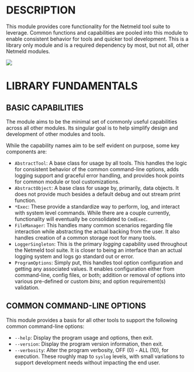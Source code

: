 DESCRIPTION
===========

This module provides core functionality for the Netmeld tool suite to leverage.
Common functions and capabilities are pooled into this module to enable
consistent behavior for tools and quicker tool development.  This is a library
only module and is a required dependency by most, but not all, other Netmeld
modules.

![](docs/netmeld-core.png)


LIBRARY FUNDAMENTALS
====================

BASIC CAPABILITIES
------------------

The module aims to be the minimal set of commonly useful capabilities across
all other modules.  Its singular goal is to help simplify design and
development of other modules and tools.

While the capability names aim to be self evident on purpose, some key
components are:
* `AbstractTool`: A base class for usage by all tools.  This handles the logic
  for consistent behavior of the common command-line options, adds logging
  support and graceful error handling, and provides hook points for common
  module or tool customizations.
* `AbstractObject`: A base class for usage by, primarily, data objects.  It
  does not provide much besides a default debug and out stream print function.
* `*Exec`: These provide a standardize way to perform, log, and interact with
  system level commands.  While there are a couple currently, functionality
  will eventually be consolidated to `CmdExec`.
* `FileManager`: This handles many common scenarios regarding file interaction
  while abstracting the actual backing from the user.  It also handles 
  creation of a common storage root for many tools.
* `LoggerSingleton`: This is the primary *logging* capability used throughout
  the Netmeld tool suite.  It is closer to being an interface than an actual
  logging system and logs go standard out or error.
* `ProgramOptions`: Simply put, this handles tool option configuration and
  getting any associated values.  It enables configuration either from
  command-line, config files, or both; addition or removal of options into
  various pre-defined or custom *bins*; and option requirement(s) validation.


COMMON COMMAND-LINE OPTIONS
---------------------------

This module provides a basis for all other tools to support the following
common command-line options:

* `--help`: Display the program usage and options, then exit.
* `--version`: Display the program version information, then exit.
* `--verbosity`: Alter the program verbosity, OFF (0) - ALL (10), for
  execution.  These roughly map to `syslog` levels, with small variations to
  support development needs without impacting the end user.
